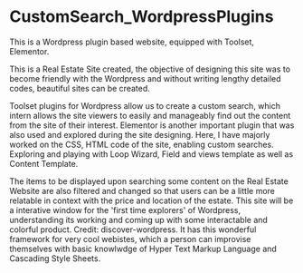 # CustomSearch_WordpressPlugins
This is a Wordpress plugin based website, equipped with Toolset, Elementor. 

This is a Real Estate Site created, the objective of designing this site was to become friendly with the Wordpress and without writing
lengthy detailed codes, beautiful sites can be created. 

Toolset  plugins for Wordpress allow us to create a custom search,
which intern allows the site viewers to easily and manageably find out the content from the site of their interest. 
Elementor is another important plugin that was also used and explored during the site designing. 
Here, I have majorly worked on the CSS, HTML code of the site, enabling custom searches. Exploring and playing with Loop Wizard, 
Field and views template as well as Content Template.

The items to be displayed upon searching some content on the Real Estate Website are also filtered and changed so that users can 
be a little more relatable in context with the price and location of the estate. This site will be a interative window for the 
'first time explorers' of Wordpress, understanding its working and coming up with some interactable and colorful product.
Credit: discover-wordpress. It has this wonderful framework for very cool webistes, which a person can improvise themselves with basic 
knowlwdge of Hyper Text Markup Language and Cascading Style Sheets. 
